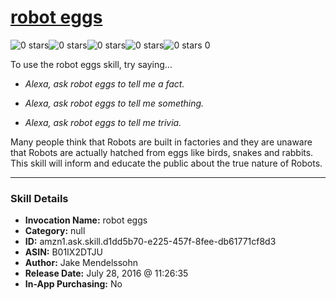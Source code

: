 # [robot eggs](http://alexa.amazon.com/#skills/amzn1.ask.skill.d1dd5b70-e225-457f-8fee-db61771cf8d3)
![0 stars](../../images/ic_star_border_black_18dp_1x.png)![0 stars](../../images/ic_star_border_black_18dp_1x.png)![0 stars](../../images/ic_star_border_black_18dp_1x.png)![0 stars](../../images/ic_star_border_black_18dp_1x.png)![0 stars](../../images/ic_star_border_black_18dp_1x.png) 0

To use the robot eggs skill, try saying...

* *Alexa, ask robot eggs to tell me a fact.*

* *Alexa, ask robot eggs to tell me something.*

* *Alexa, ask robot eggs to tell me trivia.*

Many people think that Robots are built in factories and they are unaware that Robots are actually hatched from eggs like birds, snakes and rabbits. This skill will inform and educate the public about the true nature of Robots.

***

### Skill Details

* **Invocation Name:** robot eggs
* **Category:** null
* **ID:** amzn1.ask.skill.d1dd5b70-e225-457f-8fee-db61771cf8d3
* **ASIN:** B01IX2DTJU
* **Author:** Jake Mendelssohn
* **Release Date:** July 28, 2016 @ 11:26:35
* **In-App Purchasing:** No
